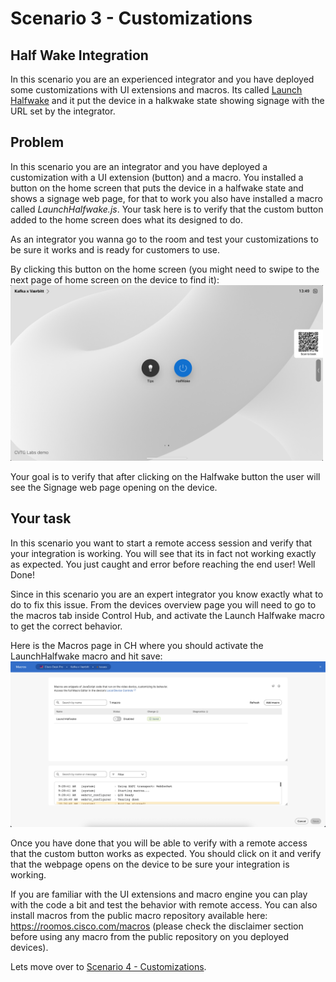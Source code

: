 # Scenario 3 - Customizations 

## Half Wake Integration

In this scenario you are an experienced integrator and you have deployed some customizations with UI extensions and macros. Its called [Launch Halfwake](https://roomos.cisco.com/macros/Launch%20Halfwake) and it put the device in a halkwake state showing signage with the URL set by the integrator.

## Problem

In this scenario you are an integrator and you have deployed a customization with a UI extension (button) and a macro. You installed a button on the home screen that puts the device in a halfwake state and shows a signage web page, for that to work you also have installed a macro called _LaunchHalfwake.js_. Your task here is to verify that the custom button added to the home screen does what its designed to do.

As an integrator you wanna go to the room and test your customizations to be sure it works and is ready for customers to use.

By clicking this button on the home screen (you might need to swipe to the next page of home screen on the device to find it):
<img src="/../assets/HalfwakeButton.png" width="500"/>

Your goal is to verify that after clicking on the Halfwake button the user will see the Signage web page opening on the device.


## Your task

In this scenario you want to start a remote access session and verify that your integration is working. You will see that its in fact not working exactly as expected. You just caught and error before reaching the end user! Well Done!

Since in this scenario you are an expert integrator you know exactly what to do to fix this issue. From the devices overview page you will need to go to the macros tab inside Control Hub, and activate the Launch Halfwake macro to get the correct behavior.

Here is the Macros page in CH where you should activate the LaunchHalfwake macro and hit save:
<img src="/../assets/ActivateMacrosInCH.png" width="800"/>

Once you have done that you will be able to verify with a remote access that the custom button works as expected. You should click on it and verify that the webpage opens on the device to be sure your integration is working.

If you are familiar with the UI extensions and macro engine you can play with the code a bit and test the behavior with remote access. 
You can also install macros from the public macro repository available here: https://roomos.cisco.com/macros (please check the disclaimer section before using any macro from the public repository on you deployed devices).

Lets move over to [Scenario 4 - Customizations](./callScenario.md).


